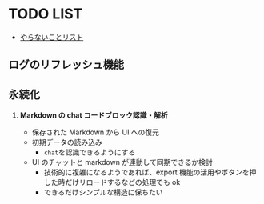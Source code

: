 # TODO LIST

- [やらないことリスト](./not-list.md)

## ログのリフレッシュ機能

## 永続化

1. **Markdown の chat コードブロック認識・解析**

   - 保存された Markdown から UI への復元
   - 初期データの読み込み
     - `chat`を認識できるようにする
   - UI のチャットと markdown が連動して同期できるか検討
     - 技術的に複雑になるようであれば、export 機能の活用やボタンを押した時だけリロードするなどの処理でも ok
     - できるだけシンプルな構造に保ちたい
